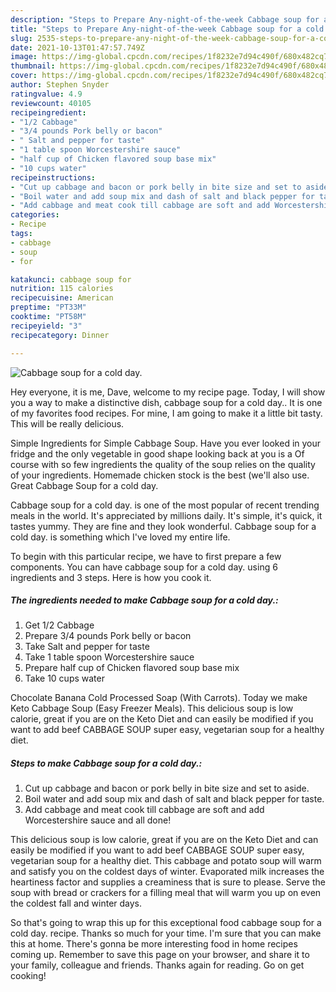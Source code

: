 ```yaml
---
description: "Steps to Prepare Any-night-of-the-week Cabbage soup for a cold day."
title: "Steps to Prepare Any-night-of-the-week Cabbage soup for a cold day."
slug: 2535-steps-to-prepare-any-night-of-the-week-cabbage-soup-for-a-cold-day
date: 2021-10-13T01:47:57.749Z
image: https://img-global.cpcdn.com/recipes/1f8232e7d94c490f/680x482cq70/cabbage-soup-for-a-cold-day-recipe-main-photo.jpg
thumbnail: https://img-global.cpcdn.com/recipes/1f8232e7d94c490f/680x482cq70/cabbage-soup-for-a-cold-day-recipe-main-photo.jpg
cover: https://img-global.cpcdn.com/recipes/1f8232e7d94c490f/680x482cq70/cabbage-soup-for-a-cold-day-recipe-main-photo.jpg
author: Stephen Snyder
ratingvalue: 4.9
reviewcount: 40105
recipeingredient:
- "1/2 Cabbage"
- "3/4 pounds Pork belly or bacon"
- " Salt and pepper for taste"
- "1 table spoon Worcestershire sauce"
- "half cup of Chicken flavored soup base mix"
- "10 cups water"
recipeinstructions:
- "Cut up cabbage and bacon or pork belly in bite size and set to aside."
- "Boil water and add soup mix and dash of salt and black pepper for taste."
- "Add cabbage and meat cook till cabbage are soft and add Worcestershire sauce and all done!"
categories:
- Recipe
tags:
- cabbage
- soup
- for

katakunci: cabbage soup for 
nutrition: 115 calories
recipecuisine: American
preptime: "PT33M"
cooktime: "PT58M"
recipeyield: "3"
recipecategory: Dinner

---
```



![Cabbage soup for a cold day.](https://img-global.cpcdn.com/recipes/1f8232e7d94c490f/680x482cq70/cabbage-soup-for-a-cold-day-recipe-main-photo.jpg)

Hey everyone, it is me, Dave, welcome to my recipe page. Today, I will show you a way to make a distinctive dish, cabbage soup for a cold day.. It is one of my favorites food recipes. For mine, I am going to make it a little bit tasty. This will be really delicious.

Simple Ingredients for Simple Cabbage Soup. Have you ever looked in your fridge and the only vegetable in good shape looking back at you is a Of course with so few ingredients the quality of the soup relies on the quality of your ingredients. Homemade chicken stock is the best (we'll also use. Great Cabbage Soup for a cold day.

Cabbage soup for a cold day. is one of the most popular of recent trending meals in the world. It's appreciated by millions daily. It's simple, it's quick, it tastes yummy. They are fine and they look wonderful. Cabbage soup for a cold day. is something which I've loved my entire life.


To begin with this particular recipe, we have to first prepare a few components. You can have cabbage soup for a cold day. using 6 ingredients and 3 steps. Here is how you cook it.

<!--inarticleads1-->

##### The ingredients needed to make Cabbage soup for a cold day.:

1. Get 1/2 Cabbage
1. Prepare 3/4 pounds Pork belly or bacon
1. Take  Salt and pepper for taste
1. Take 1 table spoon Worcestershire sauce
1. Prepare half cup of Chicken flavored soup base mix
1. Take 10 cups water


Chocolate Banana Cold Processed Soap (With Carrots). Today we make Keto Cabbage Soup (Easy Freezer Meals). This delicious soup is low calorie, great if you are on the Keto Diet and can easily be modified if you want to add beef CABBAGE SOUP super easy, vegetarian soup for a healthy diet. 

<!--inarticleads2-->

##### Steps to make Cabbage soup for a cold day.:

1. Cut up cabbage and bacon or pork belly in bite size and set to aside.
1. Boil water and add soup mix and dash of salt and black pepper for taste.
1. Add cabbage and meat cook till cabbage are soft and add Worcestershire sauce and all done!


This delicious soup is low calorie, great if you are on the Keto Diet and can easily be modified if you want to add beef CABBAGE SOUP super easy, vegetarian soup for a healthy diet. This cabbage and potato soup will warm and satisfy you on the coldest days of winter. Evaporated milk increases the heartiness factor and supplies a creaminess that is sure to please. Serve the soup with bread or crackers for a filling meal that will warm you up on even the coldest fall and winter days. 

So that's going to wrap this up for this exceptional food cabbage soup for a cold day. recipe. Thanks so much for your time. I'm sure that you can make this at home. There's gonna be more interesting food in home recipes coming up. Remember to save this page on your browser, and share it to your family, colleague and friends. Thanks again for reading. Go on get cooking!
